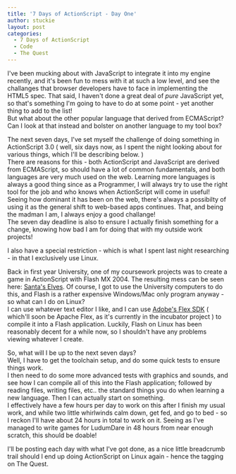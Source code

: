 ```yaml
---
title: '7 Days of ActionScript - Day One'
author: stuckie
layout: post
categories:
  - 7 Days of ActionScript
  - Code
  - The Quest
---
```

I've been mucking about with JavaScript to integrate it into my engine recently, and it's been fun to mess with it at such a low level, and see the challanges that browser developers have to face in implementing the HTML5 spec. That said, I haven't done a great deal of *pure* JavaScript yet, so that's something I'm going to have to do at some point - yet another thing to add to the list! <br />
But what about the other popular language that derived from ECMAScript? Can I look at that instead and bolster on another language to my tool box?

The next seven days, I've set myself the challenge of doing something in ActionScript 3.0 ( well, six days now, as I spent the night looking about for various things, which I'll be describing below. ) <br />
There are reasons for this - both ActionScript and JavaScript are derived from ECMAScript, so should have a lot of common fundamentals, and both languages are very much used on the web. Learning more languages is always a good thing since as a Programmer, I will always try to use the right tool for the job and who knows when ActionScript will come in useful! Seeing how dominant it has been on the web, there's always a possibilty of using it as the general shift to web-based apps continues. That, and being the madman I am, I always enjoy a good challange! <br />
The seven day deadline is also to ensure I actually finish something for a change, knowing how bad I am for doing that with my outside work projects!

I also have a special restriction - which is what I spent last night researching - in that I exclusively use Linux.

Back in first year University, one of my coursework projects was to create a game in ActionScript with Flash MX 2004. The resulting mess can be seen here: [Santa's Elves][1]. Of course, I got to use the University computers to do this, and Flash is a rather expensive Windows/Mac only program anyway - so what can I do on Linux? <br />
I can use whatever text editor I like, and I can use [Adobe's Flex SDK][2] ( which'll soon be Apache Flex, as it's currently in the incubator project ) to compile it into a Flash application. Luckily, Flash on Linux has been reasonably decent for a while now, so I shouldn't have any problems viewing whatever I create.

So, what will I be up to the next seven days? <br />
Well, I have to get the toolchain setup, and do some quick tests to ensure things work. <br />
I then need to do some more advanced tests with graphics and sounds, and see how I can compile all of this into the Flash application; followed by reading files, writing files, etc.. the standard things you do when learning a new language. Then I can actually start on something. <br />
I effectively have a few hours per day to work on this after I finish my usual work, and while two little whirlwinds calm down, get fed, and go to bed - so I reckon I'll have about 24 hours in total to work on it. Seeing as I've managed to write games for LudumDare in 48 hours from near enough scratch, this should be doable!

I'll be posting each day with what I've got done, as a nice little breadcrumb trail should I end up doing ActionScript on Linux again - hence the tagging on The Quest.

 [1]: /projects/games/archive/santas-elves
 [2]: http://www.adobe.com/devnet/flex.html